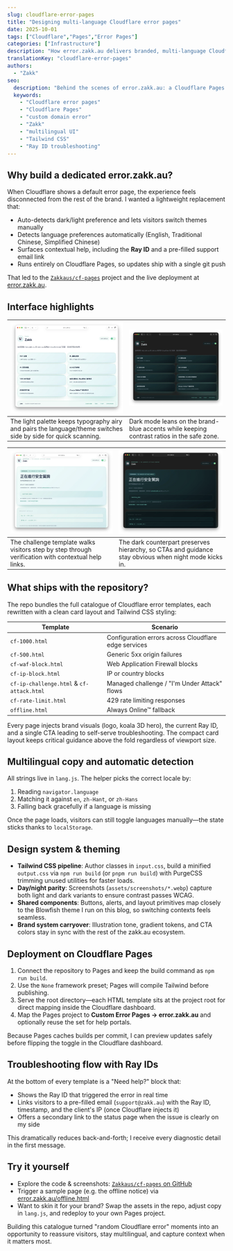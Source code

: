 ```yaml
---
slug: cloudflare-error-pages
title: "Designing multi-language Cloudflare error pages"
date: 2025-10-01
tags: ["Cloudflare","Pages","Error Pages"]
categories: ["Infrastructure"]
description: "How error.zakk.au delivers branded, multi-language Cloudflare error pages powered by a custom Pages project."
translationKey: "cloudflare-error-pages"
authors:
  - "Zakk"
seo:
  description: "Behind the scenes of error.zakk.au: a Cloudflare Pages project that ships multilingual, responsive error and challenge templates for every Cloudflare scenario."
  keywords:
    - "Cloudflare error pages"
    - "Cloudflare Pages"
    - "custom domain error"
    - "Zakk"
    - "multilingual UI"
    - "Tailwind CSS"
    - "Ray ID troubleshooting"
---
```


## Why build a dedicated error.zakk.au?

When Cloudflare shows a default error page, the experience feels disconnected from the rest of the brand. I wanted a lightweight replacement that:

- Auto-detects dark/light preference and lets visitors switch themes manually
- Detects language preferences automatically (English, Traditional Chinese, Simplified Chinese)
- Surfaces contextual help, including the **Ray ID** and a pre-filled support email link
- Runs entirely on Cloudflare Pages, so updates ship with a single git push

That led to the [`Zakkaus/cf-pages`](https://github.com/Zakkaus/cf-pages) project and the live deployment at [error.zakk.au](https://error.zakk.au/).

## Interface highlights

| ![Homepage of the custom Cloudflare error pages in light mode](homepage-light.webp) | ![Homepage of the custom Cloudflare error pages in dark mode](homepage-dark.webp) |
| --- | --- |
| The light palette keeps typography airy and pairs the language/theme switches side by side for quick scanning. | Dark mode leans on the brand-blue accents while keeping contrast ratios in the safe zone. |

| ![Managed challenge screen in light mode](challenge-light.webp) | ![Managed challenge screen in dark mode](challenge-dark.webp) |
| --- | --- |
| The challenge template walks visitors step by step through verification with contextual help links. | The dark counterpart preserves hierarchy, so CTAs and guidance stay obvious when night mode kicks in. |

## What ships with the repository?

The repo bundles the full catalogue of Cloudflare error templates, each rewritten with a clean card layout and Tailwind CSS styling:

| Template | Scenario |
| --- | --- |
| `cf-1000.html` | Configuration errors across Cloudflare edge services |
| `cf-500.html` | Generic 5xx origin failures |
| `cf-waf-block.html` | Web Application Firewall blocks |
| `cf-ip-block.html` | IP or country blocks |
| `cf-ip-challenge.html` & `cf-attack.html` | Managed challenge / "I'm Under Attack" flows |
| `cf-rate-limit.html` | 429 rate limiting responses |
| `offline.html` | Always Online™ fallback |

Every page injects brand visuals (logo, koala 3D hero), the current Ray ID, and a single CTA leading to self-serve troubleshooting. The compact card layout keeps critical guidance above the fold regardless of viewport size.

## Multilingual copy and automatic detection

All strings live in `lang.js`. The helper picks the correct locale by:

1. Reading `navigator.language`
2. Matching it against `en`, `zh-Hant`, or `zh-Hans`
3. Falling back gracefully if a language is missing

Once the page loads, visitors can still toggle languages manually—the state sticks thanks to `localStorage`.

## Design system & theming

- **Tailwind CSS pipeline**: Author classes in `input.css`, build a minified `output.css` via `npm run build` (or `pnpm run build`) with PurgeCSS trimming unused utilities for faster loads.
- **Day/night parity**: Screenshots (`assets/screenshots/*.webp`) capture both light and dark variants to ensure contrast passes WCAG.
- **Shared components**: Buttons, alerts, and layout primitives map closely to the Blowfish theme I run on this blog, so switching contexts feels seamless.
- **Brand system carryover**: Illustration tone, gradient tokens, and CTA colors stay in sync with the rest of the zakk.au ecosystem.

## Deployment on Cloudflare Pages

1. Connect the repository to Pages and keep the build command as `npm run build`.
2. Use the `None` framework preset; Pages will compile Tailwind before publishing.
3. Serve the root directory—each HTML template sits at the project root for direct mapping inside the Cloudflare dashboard.
4. Map the Pages project to **Custom Error Pages → error.zakk.au** and optionally reuse the set for help portals.

Because Pages caches builds per commit, I can preview updates safely before flipping the toggle in the Cloudflare dashboard.

## Troubleshooting flow with Ray IDs

At the bottom of every template is a "Need help?" block that:

- Shows the Ray ID that triggered the error in real time
- Links visitors to a pre-filled email (`support@zakk.au`) with the Ray ID, timestamp, and the client's IP (once Cloudflare injects it)
- Offers a secondary link to the status page when the issue is clearly on my side

This dramatically reduces back-and-forth; I receive every diagnostic detail in the first message.

## Try it yourself

- Explore the code & screenshots: [`Zakkaus/cf-pages` on GitHub](https://github.com/Zakkaus/cf-pages)
- Trigger a sample page (e.g. the offline notice) via [error.zakk.au/offline.html](https://error.zakk.au/offline.html)
- Want to skin it for your brand? Swap the assets in the repo, adjust copy in `lang.js`, and redeploy to your own Pages project.

Building this catalogue turned "random Cloudflare error" moments into an opportunity to reassure visitors, stay multilingual, and capture context when it matters most.
